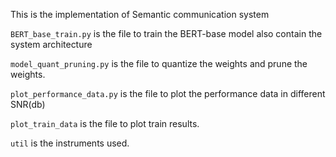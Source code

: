 This is the implementation of Semantic communication system

`BERT_base_train.py` is the file to train the BERT-base model also contain the system architecture

`model_quant_pruning.py` is the file to quantize the weights and prune the weights.

`plot_performance_data.py` is the file to plot the performance data in different SNR(db)

`plot_train_data` is the file to plot train results.

`util` is the instruments used.
